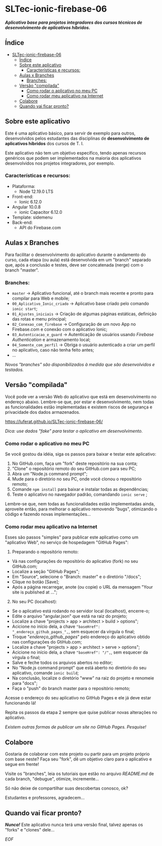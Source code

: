 # SLTec-ionic-firebase-06

__*Aplicativo base para projetos integradores dos cursos técnicos de desenvolvimento de aplicativos híbridos.*__

## Índice

* [SLTec-ionic-firebase-06](#sltec-ionic-firebase-06)
  + [Índice](#índice)
  + [Sobre este aplicativo](#sobre-este-aplicativo)
    - [Características e recursos:](#características-e-recursos)
  + [Aulas x Branches](#aulas-x-branches)
    - [Branches:](#branches)
  + [Versão "compilada"](#versão-compilada)
    - [Como rodar o aplicativo no meu PC](#como-rodar-o-aplicativo-no-meu-pc)
    - [Como rodar meu aplicativo na Internet](#como-rodar-meu-aplicativo-na-internet)
  + [Colabore](#colabore)
  + [Quando vai ficar pronto?](#quando-vai-ficar-pronto)

## Sobre este aplicativo

Este é uma aplicativo básico, para servir de exemplo para outros, desenvolvidos pelos estudantes das disciplinas de **desenvolvimento de aplicativos híbridos** dos cursos de T. I.

Este aplicativo não tem um objetivo específico, tendo apenas recursos genéricos que podem ser implementados na maioria dos aplicativos desenvolvidos nos projetos integradores, por exemplo.

### Características e recursos:

* Plataforma:
  + Node 12.19.0 LTS
* Front-end:
  + Ionic 6.12.0
* Angular 10.0.8
  + ionic Capacitor 6.12.0
* Template: sidemenu
* Back-end:
  + API do Firebase.com

## Aulas x Branches

Para facilitar o desenvolvimento do aplicativo durante o andamento do curso, cada etapa (ou aula) está desenvolvida em um "branch" separado que, após a conclusão e testes, deve ser concatenada (nerge) com o branch "master".

### Branches:

*  `master`  &rarr; Aplicativo funcional, até o branch mais recente e pronto para compilar para Web e mobile; 
*  `00_Aplicativo_Ionic_criado`  &rarr; Aplicativo base criado pelo comando `ionic start`; 
*  `01_Ajustes_iniciais`  &rarr; Criação de algumas páginas estáticas, definição das rotas e menu principal; 
*  `02_Conexao_com_firebase`  &rarr; Configuração de um novo App no Firebase.com e conexão com o aplicativo Ionic; 
*  `03_Autenticacao_e_guard`  &rarr; Autenticação de usuários usando *Firebase Authentication* e armazenamento local; 
*  `04_Somente_com_perfil`  &rarr; Obriga o usuário autenticado a criar um perfil no aplicativo, caso não tenha feito antes; 
* ... 

*Novos "branches" são disponibilizados à medida que são desenvolvidos e testados.*

## Versão "compilada"

Você pode ver a versão Web do aplicativo que está em desenvolvimento no endereço abaixo. Lembre-se que, por estar e desenvolvimento, nem todas as funcionalidades estão implementadas e existem riscos de segurança e privacidade dos dados armazenados.

https://luferat.github.io/SLTec-ionic-firebase-06/

*Dica: use dados "fake" para testar o aplicativo em desenvolvimento.*

### Como rodar o aplicativo no meu PC

Se você gostou da idéia, siga os passos para baixar e testar este aplicativo:

1) No GitHub.com, faça um "fork" deste repositório na sua conta; 
2) "Clone" o repositório remoto do seu GitHub.com para seu PC; 
3) Abra um "Node.js command prompt"; 
4) Mude para o diretório no seu PC, onde você clonou o repositório remoto; 
5) Comande `npm install` para baixar e instalar todas as dependências; 
6) Teste o aplicativo no navegador padrão, comandando `ionic serve` ; 

Lembre-se que, nem todas as funcionalidades estão implementadas ainda, aproveite então, para melhorar o aplicativo removendo "bugs", otimizando o código e fazendo novas implementações...

### Como rodar meu aplicativo na Internet

Esses são passos "simples" para publicar este aplicativo como um "aplicativo Web", no serviço de hospedagem "GitHub Pages":

1) Preparando o repositório remoto:

  - Vá nas configurações do repositório do aplicativo (fork) no seu GitHub.com; 
  - Localize a seção "GitHub Pages"; 
  - Em "Source", selecione o "Branch: master" e o diretório "/docs"; 
  - Clique no botão [Save]; 
  - Após a página recarregar, anote (ou copie) o URL da mensagem "Your site is published at ..."; 

2) No seu PC (localhost):

  - Se o aplicativo está rodando no servidor local (localhost), encerre-o; 
  - Edite o arquivo "angular.json" que está na raiz do projeto; 
  - Localize a chave "projects > app > architect > build > options"; 
  - Acicione no início dela, a chave `"baseHref": "_endereço_github_pages_",`, sem esquecer da vírgula o final; 
  - Troque "_endereço_github_pages_" pelo endereço do aplicativo obtido nas configurações do GtiHub.com; 
  - Localize a chave "projects > app > architect > serve > options"; 
  - Acicione no início dela, a chave `"baseHref": "/",`, sem esquecer da vírgula o final; 
  - Salve e feche todos os arquivos abertos no editor; 
  - No "Node.js command prompt" que está aberto no diretório do seu aplicativo, comande `ionic build`; 
  - Na conclusão, localize o diretório "www" na raiz do projeto e renomeie para "docs"; 
  - Faça o "push" do branch master para o repositório remoto; 

Acesse o endereço do seu aplicativo no GitHub Pages e ele já deve estar funcionando lá!

Repita os passos da etapa 2 sempre que quise publicar novas alterações no aplicativo.

_Existem outras formas de publicar um site no GitHub Pages. Pesquise!_

## Colabore

Gostaria de colaborar com este projeto ou partir para um projeto próprio com base neste? Faça seu "fork", dê um objetivo claro para o aplicativo e segue em frente!

Visite os "branches", leia os tutoriais que estão no arquivo *README.md* de cada branch, "debugue", otimize, incremente...

Só não deixe de compartilhar suas descobertas conosco, ok?

Estudantes e professores, agradecem...

## Quando vai ficar pronto?

**_Nunca!_** Este aplicativo nunca terá uma versão final, talvez apenas os "forks" e "clones" dele...

*EOF*
